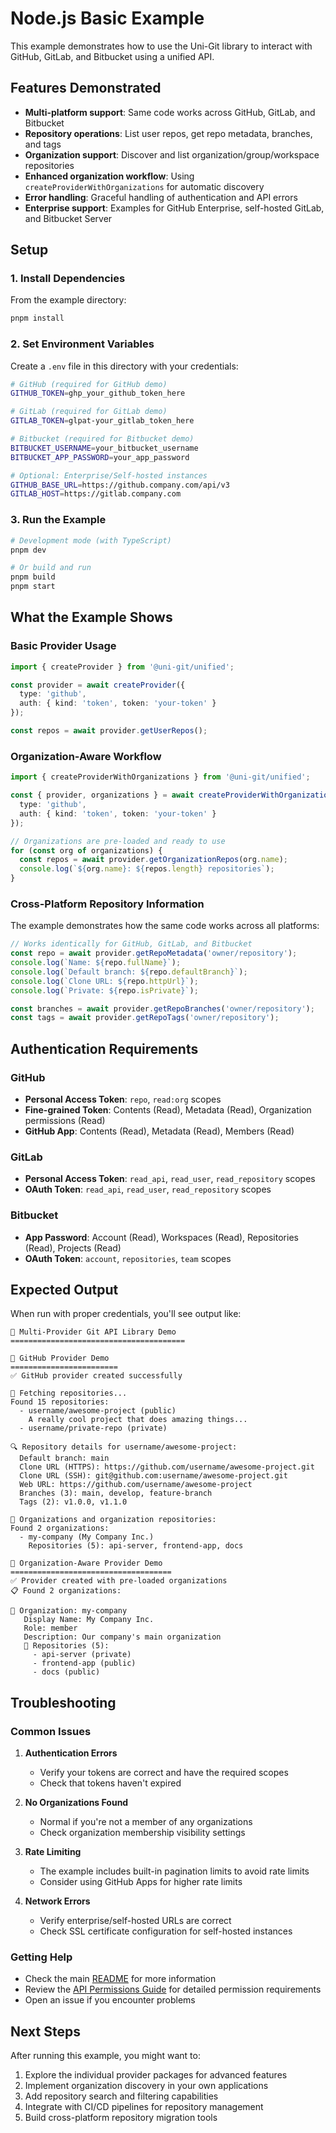 # Node.js Basic Example

This example demonstrates how to use the Uni-Git library to interact with GitHub, GitLab, and Bitbucket using a unified API.

## Features Demonstrated

- **Multi-platform support**: Same code works across GitHub, GitLab, and Bitbucket
- **Repository operations**: List user repos, get repo metadata, branches, and tags
- **Organization support**: Discover and list organization/group/workspace repositories
- **Enhanced organization workflow**: Using `createProviderWithOrganizations` for automatic discovery
- **Error handling**: Graceful handling of authentication and API errors
- **Enterprise support**: Examples for GitHub Enterprise, self-hosted GitLab, and Bitbucket Server

## Setup

### 1. Install Dependencies

From the example directory:

```bash
pnpm install
```

### 2. Set Environment Variables

Create a `.env` file in this directory with your credentials:

```bash
# GitHub (required for GitHub demo)
GITHUB_TOKEN=ghp_your_github_token_here

# GitLab (required for GitLab demo)  
GITLAB_TOKEN=glpat-your_gitlab_token_here

# Bitbucket (required for Bitbucket demo)
BITBUCKET_USERNAME=your_bitbucket_username
BITBUCKET_APP_PASSWORD=your_app_password

# Optional: Enterprise/Self-hosted instances
GITHUB_BASE_URL=https://github.company.com/api/v3
GITLAB_HOST=https://gitlab.company.com
```

### 3. Run the Example

```bash
# Development mode (with TypeScript)
pnpm dev

# Or build and run
pnpm build
pnpm start
```

## What the Example Shows

### Basic Provider Usage

```typescript
import { createProvider } from '@uni-git/unified';

const provider = await createProvider({
  type: 'github',
  auth: { kind: 'token', token: 'your-token' }
});

const repos = await provider.getUserRepos();
```

### Organization-Aware Workflow

```typescript
import { createProviderWithOrganizations } from '@uni-git/unified';

const { provider, organizations } = await createProviderWithOrganizations({
  type: 'github',
  auth: { kind: 'token', token: 'your-token' }
});

// Organizations are pre-loaded and ready to use
for (const org of organizations) {
  const repos = await provider.getOrganizationRepos(org.name);
  console.log(`${org.name}: ${repos.length} repositories`);
}
```

### Cross-Platform Repository Information

The example demonstrates how the same code works across all platforms:

```typescript
// Works identically for GitHub, GitLab, and Bitbucket
const repo = await provider.getRepoMetadata('owner/repository');
console.log(`Name: ${repo.fullName}`);
console.log(`Default branch: ${repo.defaultBranch}`);
console.log(`Clone URL: ${repo.httpUrl}`);
console.log(`Private: ${repo.isPrivate}`);

const branches = await provider.getRepoBranches('owner/repository');
const tags = await provider.getRepoTags('owner/repository');
```

## Authentication Requirements

### GitHub
- **Personal Access Token**: `repo`, `read:org` scopes
- **Fine-grained Token**: Contents (Read), Metadata (Read), Organization permissions (Read)
- **GitHub App**: Contents (Read), Metadata (Read), Members (Read)

### GitLab  
- **Personal Access Token**: `read_api`, `read_user`, `read_repository` scopes
- **OAuth Token**: `read_api`, `read_user`, `read_repository` scopes

### Bitbucket
- **App Password**: Account (Read), Workspaces (Read), Repositories (Read), Projects (Read)
- **OAuth Token**: `account`, `repositories`, `team` scopes

## Expected Output

When run with proper credentials, you'll see output like:

```
🚀 Multi-Provider Git API Library Demo
=======================================

🐙 GitHub Provider Demo
========================
✅ GitHub provider created successfully

📁 Fetching repositories...
Found 15 repositories:
  - username/awesome-project (public)
    A really cool project that does amazing things...
  - username/private-repo (private)

🔍 Repository details for username/awesome-project:
  Default branch: main
  Clone URL (HTTPS): https://github.com/username/awesome-project.git
  Clone URL (SSH): git@github.com:username/awesome-project.git
  Web URL: https://github.com/username/awesome-project
  Branches (3): main, develop, feature-branch
  Tags (2): v1.0.0, v1.1.0

🏢 Organizations and organization repositories:
Found 2 organizations:
  - my-company (My Company Inc.)
    Repositories (5): api-server, frontend-app, docs

🏢 Organization-Aware Provider Demo
====================================
✅ Provider created with pre-loaded organizations
📋 Found 2 organizations:

🏢 Organization: my-company
   Display Name: My Company Inc.
   Role: member
   Description: Our company's main organization
   📁 Repositories (5):
     - api-server (private)
     - frontend-app (public)
     - docs (public)
```

## Troubleshooting

### Common Issues

1. **Authentication Errors**
   - Verify your tokens are correct and have the required scopes
   - Check that tokens haven't expired

2. **No Organizations Found**
   - Normal if you're not a member of any organizations
   - Check organization membership visibility settings

3. **Rate Limiting**
   - The example includes built-in pagination limits to avoid rate limits
   - Consider using GitHub Apps for higher rate limits

4. **Network Errors**
   - Verify enterprise/self-hosted URLs are correct
   - Check SSL certificate configuration for self-hosted instances

### Getting Help

- Check the main [README](../../README.md) for more information
- Review the [API Permissions Guide](../../API-PERMISSIONS.md) for detailed permission requirements
- Open an issue if you encounter problems

## Next Steps

After running this example, you might want to:

1. Explore the individual provider packages for advanced features
2. Implement organization discovery in your own applications
3. Add repository search and filtering capabilities
4. Integrate with CI/CD pipelines for repository management
5. Build cross-platform repository migration tools
